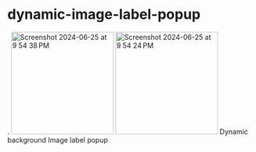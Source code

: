 # dynamic-image-label-popup
.
<img width="209" alt="Screenshot 2024-06-25 at 9 54 38 PM" src="https://github.com/shivampatel066/dynamic-image-label-popup/assets/31154386/aaa27984-ed5e-44dd-baf5-d20227d7458b">
<img width="209" alt="Screenshot 2024-06-25 at 9 54 24 PM" src="https://github.com/shivampatel066/dynamic-image-label-popup/assets/31154386/2ecbd1a0-d8a7-4e37-9003-ee6d3c41accf">
Dynamic background Image label popup
